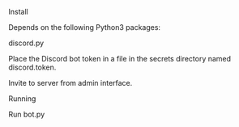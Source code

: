 Install

Depends on the following Python3 packages:

discord.py

Place the Discord bot token in a file in the secrets directory named discord.token.

Invite to server from admin interface.

Running

Run bot.py

